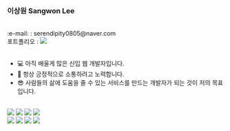 ### 이상원 Sangwon Lee 
<br/>
<div> :e-mail: : serendipity0805@naver.com </div>
<div> 포트폴리오 : <a href="https://www.notion.so/portfolio-caacf43f888e4b22bb7c20e786a88aee"><img src="https://img.shields.io/badge/Portfolio-ffffff?style=flat-square&logo=Notion&logoColor=black"/>
</a>
<br/>
<br/>

* 💻 아직 배울게 많은 신입 웹 개발자입니다.
* 🎨 항상 긍정적으로 소통하려고 노력합니다.
* 😎 사람들의 삶에 도움을 줄 수 있는 서비스를 만드는 개발자가 되는 것이 저의 목표입니다.
<br/>
<div>
<img src="https://img.shields.io/badge/Java-red?style=flat-square&logoColor=white"/>
<img src="https://img.shields.io/badge/JavaScript-F7DF1E?style=flat-square&logo=JavaScript&logoColor=white"/>
<img src="https://img.shields.io/badge/HTML5-E34F26?style=flat-square&logo=HTML5&logoColor=white"/></a>
<img src="https://img.shields.io/badge/CSS3-1572B6?style=flat-square&logo=CSS3&logoColor=white"/></a>
</div>
<div>
<img src="https://img.shields.io/badge/Spring-6DB33F?style=flat-square&logo=Spring&logoColor=white"/>
<img src="https://img.shields.io/badge/Tomcat-F8DC75?style=flat-square&logo=Apache Tomcat&logoColor=white"/>
<img src="https://img.shields.io/badge/Oracle-F80000?style=flat-square&logo=Oracle&logoColor=white"/>
<img src="https://img.shields.io/badge/Bootstrap-7952B3?style=flat-square&logo=Bootstrap&logoColor=white"/>
</div>
